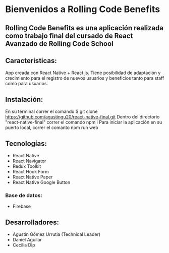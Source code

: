 # Bienvenidos a Rolling Code Benefits

## Rolling Code Benefits es una aplicación realizada como trabajo final del cursado de React Avanzado de Rolling Code School

## Caracteristicas:
App creada con React Native + React.js. Tiene posibilidad de adaptación y crecimiento para el registro de nuevos usuarios y beneficios tanto para staff como para usuarios.

## Instalación:
En su terminal correr el comando $ git clone https://github.com/agustingu20/react-native-final.git
Dentro del directorio "react-native-final" correr el comando npm i 
Para iniciar la aplicación en su puerto local, correr el comanto npm run web

## Tecnologías:
- React Native
- React Navigator
- Redux Toolkit
- React Hook Form
- React Native Paper
- React Native Google Button
### Base de datos:
- Firebase

## Desarrolladores:
- Agustin Gómez Urrutia (Technical Leader)
- Daniel Aguilar
- Cecilia Dip
